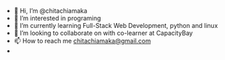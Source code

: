 - 👋 Hi, I’m @chitachiamaka
- 👀 I’m interested in programing 
- 🌱 I’m currently learning Full-Stack Web Development, python and linux
- 💞️ I’m looking to collaborate on with co-learner at CapacityBay
- 📫 How to reach me chitachiamaka@gmail.com 
- 

<!---
chitachiamaka/chitachiamaka is a ✨ special ✨ repository because its `README.md` (this file) appears on your GitHub profile.
You can click the Preview link to take a look at your changes.
--->
